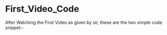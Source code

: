 # First_Video_Code
After Watching the First Video as given by sir, these are the two simple code snippet:-
